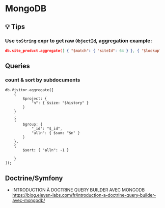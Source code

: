 # MongoDB

## :bulb: Tips

### Use `toString` expr to get raw `ObjectId`, aggregation example:

```json
db.site_product.aggregate([ { "$match": { "siteId": 64 } }, { "$lookup": { "from": "conversion_product", "localField": "_id", "foreignField": "siteProductId", "as": "conversions" } }, { "$match": { "conversions.merchantCreatedAt": { "$lte": new ISODate("2019-03-12T23:59:59+00:00"), "$gte": new ISODate("2019-02-10T00:00:00+00:00") } } }, { "$project": { "_id": { "$toString": "$_id" }, "title": 1, "gtin": 1, "siteId": 1, "total_sold": { "$size": "$conversions" } } }, { "$sort": { "total_sold": -1 } }, { "$limit": 10 } ]);
```

## Queries 

### count & sort by subdocuments

```
db.Visitor.aggregate([
    {
        $project: {
            "n": { $size: "$history" }
        }
    }
    ,
    {
        $group: {
            "_id": "$_id",
            "alln": { $sum: "$n" }
        }
    },
    {
        $sort: { "alln": -1 }

    }
]);
```


## Doctrine/Symfony
- INTRODUCTION À DOCTRINE QUERY BUILDER AVEC MONGODB https://blog.eleven-labs.com/fr/introduction-a-doctrine-query-builder-avec-mongodb/
